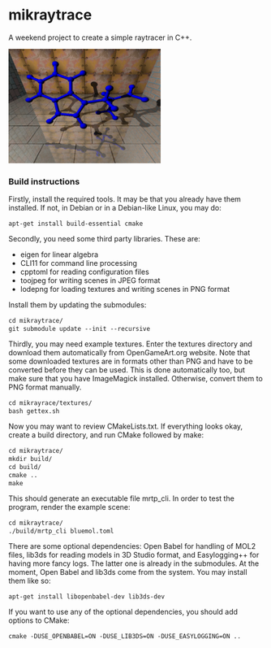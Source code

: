 # mikraytrace

A weekend project to create a simple raytracer in C++. 

<img src="./sample.png" alt="Sample image" width="300" />


### Build instructions

Firstly, install the required tools. It may be that you already have
them installed. If not, in Debian or in a Debian-like Linux, you may do:

```
apt-get install build-essential cmake
```

Secondly, you need some third party libraries. These are:
 * eigen for linear algebra
 * CLI11 for command line processing
 * cpptoml for reading configuration files
 * toojpeg for writing scenes in JPEG format
 * lodepng for loading textures and writing scenes in PNG format

Install them by updating the submodules:

```
cd mikraytrace/
git submodule update --init --recursive
```

Thirdly, you may need example textures. Enter the textures directory 
and download them automatically from OpenGameArt.org website. Note that some
downloaded textures are in formats other than PNG and have to be converted
before they can be used. This is done automatically too, but make sure that
you have ImageMagick installed. Otherwise, convert them to PNG format manually.

```
cd mikrayrace/textures/
bash gettex.sh
```

Now you may want to review CMakeLists.txt. If everything looks okay, create
a build directory, and run CMake followed by make:

```
cd mikraytrace/
mkdir build/
cd build/
cmake ..
make
```

This should generate an executable file mrtp\_cli. In order to test the program, 
render the example scene:

```
cd mikraytrace/
./build/mrtp_cli bluemol.toml
```

There are some optional dependencies: Open Babel for handling of MOL2 files, 
lib3ds for reading models in 3D Studio format, and Easylogging++ for having more 
fancy logs. The latter one is already in the submodules. At the moment, Open Babel 
and lib3ds come from the system. You may install them like so:

```
apt-get install libopenbabel-dev lib3ds-dev
```

If you want to use any of the optional dependencies, you should add options to CMake:

```
cmake -DUSE_OPENBABEL=ON -DUSE_LIB3DS=ON -DUSE_EASYLOGGING=ON ..
```
